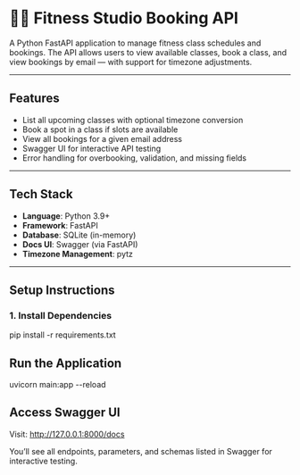 # 🏋️‍♀️ Fitness Studio Booking API

A Python FastAPI application to manage fitness class schedules and bookings. The API allows users to view available classes, book a class, and view bookings by email — with support for timezone adjustments.

---

## Features

- List all upcoming classes with optional timezone conversion
- Book a spot in a class if slots are available
- View all bookings for a given email address
- Swagger UI for interactive API testing
- Error handling for overbooking, validation, and missing fields

---

## Tech Stack

- **Language**: Python 3.9+
- **Framework**: FastAPI
- **Database**: SQLite (in-memory)
- **Docs UI**: Swagger (via FastAPI)
- **Timezone Management**: pytz

---

##  Setup Instructions

### 1. Install Dependencies

pip install -r requirements.txt

##  Run the Application

uvicorn main:app --reload

## Access Swagger UI
Visit: http://127.0.0.1:8000/docs

You’ll see all endpoints, parameters, and schemas listed in Swagger for interactive testing.

